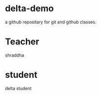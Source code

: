 # delta-demo
a github repositary for git and github classes.
# Teacher
shraddha 
# student 
 delta student